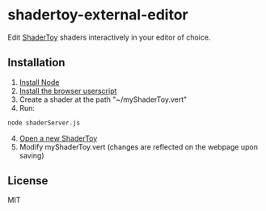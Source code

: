 shadertoy-external-editor
=========

Edit [ShaderToy](https://www.shadertoy.com) shaders interactively in your editor of choice.

Installation
--------------
1. [Install Node](http://nodejs.org/download/)
2. [Install the browser userscript](https://github.com/reinitialized/shadertoy-external-editor/raw/master/pollShaderServer.user.js)
3. Create a shader at the path "~/myShaderToy.vert"
4. Run:
```sh
node shaderServer.js
```
4. [Open a new ShaderToy](https://www.shadertoy.com/new)
5. Modify myShaderToy.vert (changes are reflected on the webpage upon saving)

License
----

MIT
